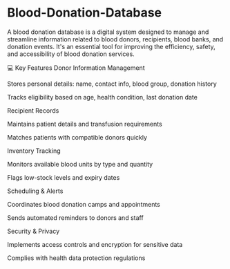 # Blood-Donation-Database

A blood donation database is a digital system designed to manage and streamline information related to blood donors, recipients, blood banks, and donation events. It's an essential tool for improving the efficiency, safety, and accessibility of blood donation services.

💻 Key Features
Donor Information Management

Stores personal details: name, contact info, blood group, donation history

Tracks eligibility based on age, health condition, last donation date

Recipient Records

Maintains patient details and transfusion requirements

Matches patients with compatible donors quickly

Inventory Tracking

Monitors available blood units by type and quantity

Flags low-stock levels and expiry dates

Scheduling & Alerts

Coordinates blood donation camps and appointments

Sends automated reminders to donors and staff

Security & Privacy

Implements access controls and encryption for sensitive data

Complies with health data protection regulations
